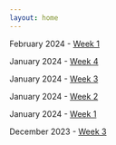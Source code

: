 ```yaml
---
layout: home
---
```

February 2024  - [Week 1](./devlog/feb24-week-1.md)

January 2024  - [Week 4](./devlog/jan24-week-4.md)

January 2024  - [Week 3](./devlog/jan24-week-3.md)

January 2024  - [Week 2](./devlog/jan24-week-2.md)

January 2024  - [Week 1](./devlog/jan24-week-1.md)

December 2023 - [Week 3](./devlog/dec23-week-3.md)

